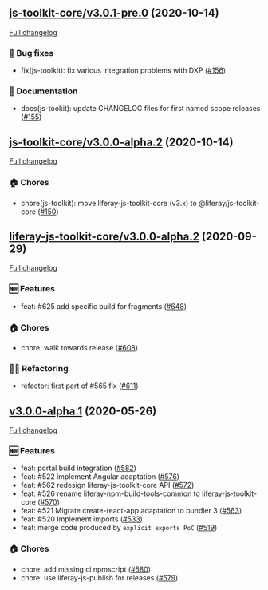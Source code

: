 ## [js-toolkit-core/v3.0.1-pre.0](https://github.com/liferay/liferay-frontend-projects/tree/js-toolkit-core/v3.0.1-pre.0) (2020-10-14)

[Full changelog](https://github.com/liferay/liferay-frontend-projects/compare/js-toolkit-core/v3.0.0-alpha.2...js-toolkit-core/v3.0.1-pre.0)

### :wrench: Bug fixes

-   fix(js-toolkit): fix various integration problems with DXP ([\#156](https://github.com/liferay/liferay-frontend-projects/pull/156))

### :book: Documentation

-   docs(js-tookit): update CHANGELOG files for first named scope releases ([\#155](https://github.com/liferay/liferay-frontend-projects/pull/155))

## [js-toolkit-core/v3.0.0-alpha.2](https://github.com/liferay/liferay-frontend-projects/tree/js-toolkit-core/v3.0.0-alpha.2) (2020-10-14)

[Full changelog](https://github.com/liferay/liferay-frontend-projects/compare/liferay-js-toolkit-core/v3.0.0-alpha.2...js-toolkit-core/v3.0.0-alpha.2)

### :house: Chores

-   chore(js-toolkit): move liferay-js-toolkit-core (v3.x) to @liferay/js-toolkit-core ([\#150](https://github.com/liferay/liferay-frontend-projects/pull/150))

## [liferay-js-toolkit-core/v3.0.0-alpha.2](https://github.com/liferay/liferay-js-toolkit/tree/liferay-js-toolkit-core/v3.0.0-alpha.2) (2020-09-29)

[Full changelog](https://github.com/liferay/liferay-js-toolkit/compare/liferay-js-toolkit-core/v3.0.0-alpha.1...liferay-js-toolkit-core/v3.0.0-alpha.2)

### :new: Features

-   feat: #625 add specific build for fragments ([\#648](https://github.com/liferay/liferay-js-toolkit/pull/648))

### :house: Chores

-   chore: walk towards release ([\#608](https://github.com/liferay/liferay-js-toolkit/pull/608))

### :woman_juggling: Refactoring

-   refactor: first part of #565 fix ([\#611](https://github.com/liferay/liferay-js-toolkit/pull/611))

## [v3.0.0-alpha.1](https://github.com/liferay/liferay-js-toolkit/tree/v3.0.0-alpha.1) (2020-05-26)

[Full changelog](https://github.com/liferay/liferay-js-toolkit/compare/v2.18.2...v3.0.0-alpha.1)

### :new: Features

-   feat: portal build integration ([\#582](https://github.com/liferay/liferay-js-toolkit/pull/582))
-   feat: #522 implement Angular adaptation ([\#576](https://github.com/liferay/liferay-js-toolkit/pull/576))
-   feat: #562 redesign liferay-js-toolkit-core API ([\#572](https://github.com/liferay/liferay-js-toolkit/pull/572))
-   feat: #526 rename liferay-npm-build-tools-common to liferay-js-toolkit-core ([\#570](https://github.com/liferay/liferay-js-toolkit/pull/570))
-   feat: #521 Migrate create-react-app adaptation to bundler 3 ([\#563](https://github.com/liferay/liferay-js-toolkit/pull/563))
-   feat: #520 Implement imports ([\#533](https://github.com/liferay/liferay-js-toolkit/pull/533))
-   feat: merge code produced by `explicit exports PoC` ([\#519](https://github.com/liferay/liferay-js-toolkit/pull/519))

### :house: Chores

-   chore: add missing ci npmscript ([\#580](https://github.com/liferay/liferay-js-toolkit/pull/580))
-   chore: use liferay-js-publish for releases ([\#579](https://github.com/liferay/liferay-js-toolkit/pull/579))
